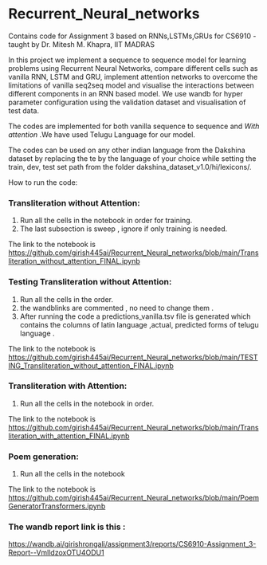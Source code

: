 # Recurrent_Neural_networks
Contains code for Assignment 3 based on RNNs,LSTMs,GRUs for CS6910 - taught by Dr. Mitesh M. Khapra, IIT MADRAS

In this project we implement a sequence to sequence model for learning problems using Recurrent Neural Networks, compare different cells such as vanilla RNN, LSTM and GRU, implement attention networks to overcome the limitations of vanilla seq2seq model and visualise the interactions between different components in an RNN based model. We use wandb for hyper parameter configuration using the validation dataset and visualisation of test data.

The codes are implemented for both vanilla sequence to sequence and *With attention* .We have used Telugu Language for our model.

The codes can be used on any other indian language from the Dakshina dataset by replacing the te by the language of your choice while setting the train, dev, test set path from the folder dakshina_dataset_v1.0/hi/lexicons/. 

How to run the code:
### Transliteration without Attention:
1. Run all the cells in the notebook in order for training. 
2. The last subsection is sweep , ignore if only training is needed.

The link to the notebook is https://github.com/girish445ai/Recurrent_Neural_networks/blob/main/Transliteration_without_attention_FINAL.ipynb

### Testing Transliteration without Attention:
1. Run all the cells in the order.
2. the wandblinks are commented , no need to change them .
3. After running the code a predictions_vanilla.tsv file is generated which contains the columns of latin language ,actual, predicted forms of telugu language . 

The link to the notebook is https://github.com/girish445ai/Recurrent_Neural_networks/blob/main/TESTING_Transliteration_without_attention_FINAL.ipynb
### Transliteration with Attention:
1. Run all the cells in the notebook in order.

The link to the notebook is https://github.com/girish445ai/Recurrent_Neural_networks/blob/main/Transliteration_with_attention_FINAL.ipynb
### Poem generation:
1. Run all the cells in the notebook 

The link to the notebook is https://github.com/girish445ai/Recurrent_Neural_networks/blob/main/PoemGeneratorTransformers.ipynb



### The wandb report link is this :
https://wandb.ai/girishrongali/assignment3/reports/CS6910-Assignment_3-Report--VmlldzoxOTU4ODU1
